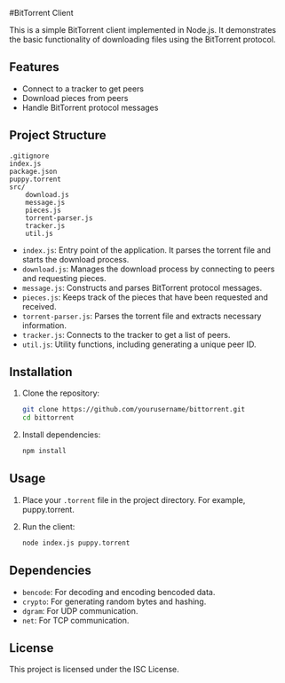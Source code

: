 #BitTorrent Client

This is a simple BitTorrent client implemented in Node.js. It demonstrates the basic functionality of downloading files using the BitTorrent protocol.

## Features

- Connect to a tracker to get peers
- Download pieces from peers
- Handle BitTorrent protocol messages

## Project Structure

```
.gitignore
index.js
package.json
puppy.torrent
src/
	download.js
	message.js
	pieces.js
	torrent-parser.js
	tracker.js
	util.js
```

- `index.js`: Entry point of the application. It parses the torrent file and starts the download process.
- `download.js`: Manages the download process by connecting to peers and requesting pieces.
- `message.js`: Constructs and parses BitTorrent protocol messages.
- `pieces.js`: Keeps track of the pieces that have been requested and received.
- `torrent-parser.js`: Parses the torrent file and extracts necessary information.
- `tracker.js`: Connects to the tracker to get a list of peers.
- `util.js`: Utility functions, including generating a unique peer ID.

## Installation

1. Clone the repository:
   ```sh
   git clone https://github.com/yourusername/bittorrent.git
   cd bittorrent
   ```

2. Install dependencies:
   ```sh
   npm install
   ```

## Usage

1. Place your `.torrent` file in the project directory. For example, puppy.torrent.

2. Run the client:
   ```sh
   node index.js puppy.torrent
   ```

## Dependencies

- `bencode`: For decoding and encoding bencoded data.
- `crypto`: For generating random bytes and hashing.
- `dgram`: For UDP communication.
- `net`: For TCP communication.

## License

This project is licensed under the ISC License.

